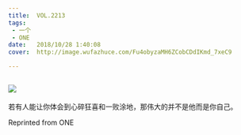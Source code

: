 ```yaml
---
title:	VOL.2213
tags:
 - 一个
 - ONE
date:	2018/10/28 1:40:08
cover:	http://image.wufazhuce.com/Fu4obyzaMH6ZCobCDdIKmd_7xeC9

---
```

![](http://image.wufazhuce.com/Fu4obyzaMH6ZCobCDdIKmd_7xeC9)
---

若有人能让你体会到心碎狂喜和一败涂地，那伟大的并不是他而是你自己。
 
Reprinted from ONE
